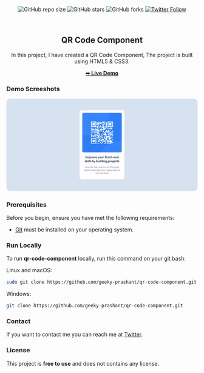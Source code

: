 <div align="center">
  
  ![GitHub repo size](https://img.shields.io/github/repo-size/geeky-prashant/qr-code-component)
  ![GitHub stars](https://img.shields.io/github/stars/geeky-prashant/qr-code-component)
  ![GitHub forks](https://img.shields.io/github/forks/geeky-prashant/qr-code-component?style=social)
  [![Twitter Follow](https://img.shields.io/twitter/follow/geekyprashant?style=social)](https://twitter.com/intent/follow?screen_name=geekyprashant)
 
  <br />

  <h2 align="center">QR Code Component</h2>

  In this project, I have created a QR Code Component, The project is built using HTML5 & CSS3.

  <a href="https://geeky-prashant.github.io/qr-code-component/"><strong>➥ Live Demo</strong></a>

</div>

### Demo Screeshots

![QR Code Component Desktop Demo](./readme-images/QR-Code-Component.png "Desktop Demo")

### Prerequisites

Before you begin, ensure you have met the following requirements:

* [Git](https://git-scm.com/downloads "Download Git") must be installed on your operating system.

### Run Locally

To run **qr-code-component** locally, run this command on your git bash:

Linux and macOS:

```bash
sudo git clone https://github.com/geeky-prashant/qr-code-component.git
```

Windows:

```bash
git clone https://github.com/geeky-prashant/qr-code-component.git
```

### Contact

If you want to contact me you can reach me at [Twitter](https://www.twitter.com/geekyprashant).

### License

This project is **free to use** and does not contains any license.
